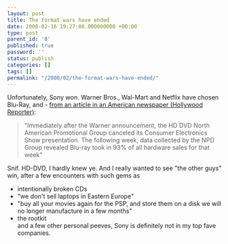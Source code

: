 ```yaml
---
layout: post
title: The format wars have ended
date: 2008-02-16 19:27:08.000000000 +00:00
type: post
parent_id: '0'
published: true
password: ''
status: publish
categories: []
tags: []
permalink: "/2008/02/the-format-wars-have-ended/"
---
```

Unfortunately, Sony won. Warner Bros., Wal-Mart and Netflix have chosen Blu-Ray, and - [from an article in an American newspaper (Hollywood Reporter)](http://www.hollywoodreporter.com/hr/content_display/news/e3ib77125d96b22e86027d0bfb0c25aa58d):

> "Immediately after the Warner announcement, the HD DVD North American Promotional Group canceled its Consumer Electronics Show presentation. The following week, data collected by the NPD Group revealed Blu-ray took in 93% of all hardware sales for that week"

Snif. HD-DVD, I hardly knew ye. And I really wanted to see "the other guys" win, after a few encounters with such gems as  
- intentionally broken CDs  
- "we don't sell laptops in Eastern Europe"  
- "buy all your movies again for the PSP, and store them on a disk we will no longer manufacture in a few months"  
- the rootkit  
and a few other personal peeves, Sony is definitely not in my top fave companies.

